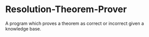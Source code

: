 # Resolution-Theorem-Prover
A program which proves a theorem as correct or incorrect given a knowledge base. 
